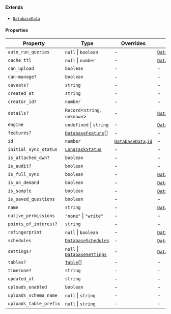 #### Extends

* [`DatabaseData`](./api_html/DatabaseData.md)

#### Properties

| Property                                                 | Type                                                           | Overrides                                                                          | Inherited from                                                                                                 |
| -------------------------------------------------------- | -------------------------------------------------------------- | ---------------------------------------------------------------------------------- | -------------------------------------------------------------------------------------------------------------- |
| <a id="auto_run_queries"></a> `auto_run_queries`         | `null` \| `boolean`                                            | -                                                                                  | [`DatabaseData`](./api_html/DatabaseData.md).[`auto_run_queries`](./api_html/DatabaseData.md#auto_run_queries) |
| <a id="cache_ttl"></a> `cache_ttl`                       | `null` \| `number`                                             | -                                                                                  | [`DatabaseData`](./api_html/DatabaseData.md).[`cache_ttl`](./api_html/DatabaseData.md#cache_ttl)               |
| <a id="can_upload"></a> `can_upload`                     | `boolean`                                                      | -                                                                                  | -                                                                                                              |
| <a id="can-manage"></a> `can-manage?`                    | `boolean`                                                      | -                                                                                  | -                                                                                                              |
| <a id="caveats"></a> `caveats?`                          | `string`                                                       | -                                                                                  | -                                                                                                              |
| <a id="created_at"></a> `created_at`                     | `string`                                                       | -                                                                                  | -                                                                                                              |
| <a id="creator_id"></a> `creator_id?`                    | `number`                                                       | -                                                                                  | -                                                                                                              |
| <a id="details"></a> `details?`                          | `Record`<`string`, `unknown`>                                  | -                                                                                  | [`DatabaseData`](./api_html/DatabaseData.md).[`details`](./api_html/DatabaseData.md#details)                   |
| <a id="engine"></a> `engine`                             | `undefined` \| `string`                                        | -                                                                                  | [`DatabaseData`](./api_html/DatabaseData.md).[`engine`](./api_html/DatabaseData.md#engine)                     |
| <a id="features"></a> `features?`                        | [`DatabaseFeature`](./api_html/DatabaseFeature.md)\[]          | -                                                                                  | -                                                                                                              |
| <a id="id"></a> `id`                                     | `number`                                                       | [`DatabaseData`](./api_html/DatabaseData.md).[`id`](./api_html/DatabaseData.md#id) | -                                                                                                              |
| <a id="initial_sync_status"></a> `initial_sync_status`   | [`LongTaskStatus`](./api_html/LongTaskStatus.md)               | -                                                                                  | -                                                                                                              |
| <a id="is_attached_dwh"></a> `is_attached_dwh?`          | `boolean`                                                      | -                                                                                  | -                                                                                                              |
| <a id="is_audit"></a> `is_audit?`                        | `boolean`                                                      | -                                                                                  | -                                                                                                              |
| <a id="is_full_sync"></a> `is_full_sync`                 | `boolean`                                                      | -                                                                                  | [`DatabaseData`](./api_html/DatabaseData.md).[`is_full_sync`](./api_html/DatabaseData.md#is_full_sync)         |
| <a id="is_on_demand"></a> `is_on_demand`                 | `boolean`                                                      | -                                                                                  | [`DatabaseData`](./api_html/DatabaseData.md).[`is_on_demand`](./api_html/DatabaseData.md#is_on_demand)         |
| <a id="is_sample"></a> `is_sample`                       | `boolean`                                                      | -                                                                                  | [`DatabaseData`](./api_html/DatabaseData.md).[`is_sample`](./api_html/DatabaseData.md#is_sample)               |
| <a id="is_saved_questions"></a> `is_saved_questions`     | `boolean`                                                      | -                                                                                  | -                                                                                                              |
| <a id="name"></a> `name`                                 | `string`                                                       | -                                                                                  | [`DatabaseData`](./api_html/DatabaseData.md).[`name`](./api_html/DatabaseData.md#name)                         |
| <a id="native_permissions"></a> `native_permissions`     | `"none"` \| `"write"`                                          | -                                                                                  | -                                                                                                              |
| <a id="points_of_interest"></a> `points_of_interest?`    | `string`                                                       | -                                                                                  | -                                                                                                              |
| <a id="refingerprint"></a> `refingerprint`               | `null` \| `boolean`                                            | -                                                                                  | [`DatabaseData`](./api_html/DatabaseData.md).[`refingerprint`](./api_html/DatabaseData.md#refingerprint)       |
| <a id="schedules"></a> `schedules`                       | [`DatabaseSchedules`](./api_html/DatabaseSchedules.md)         | -                                                                                  | [`DatabaseData`](./api_html/DatabaseData.md).[`schedules`](./api_html/DatabaseData.md#schedules)               |
| <a id="settings"></a> `settings?`                        | `null` \| [`DatabaseSettings`](./api_html/DatabaseSettings.md) | -                                                                                  | [`DatabaseData`](./api_html/DatabaseData.md).[`settings`](./api_html/DatabaseData.md#settings)                 |
| <a id="tables"></a> `tables?`                            | [`Table`](./api_html/Table.md)\[]                              | -                                                                                  | -                                                                                                              |
| <a id="timezone"></a> `timezone?`                        | `string`                                                       | -                                                                                  | -                                                                                                              |
| <a id="updated_at"></a> `updated_at`                     | `string`                                                       | -                                                                                  | -                                                                                                              |
| <a id="uploads_enabled"></a> `uploads_enabled`           | `boolean`                                                      | -                                                                                  | -                                                                                                              |
| <a id="uploads_schema_name"></a> `uploads_schema_name`   | `null` \| `string`                                             | -                                                                                  | -                                                                                                              |
| <a id="uploads_table_prefix"></a> `uploads_table_prefix` | `null` \| `string`                                             | -                                                                                  | -                                                                                                              |
